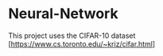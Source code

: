 # Neural-Network
This project uses the CIFAR-10 dataset [https://www.cs.toronto.edu/~kriz/cifar.html]

